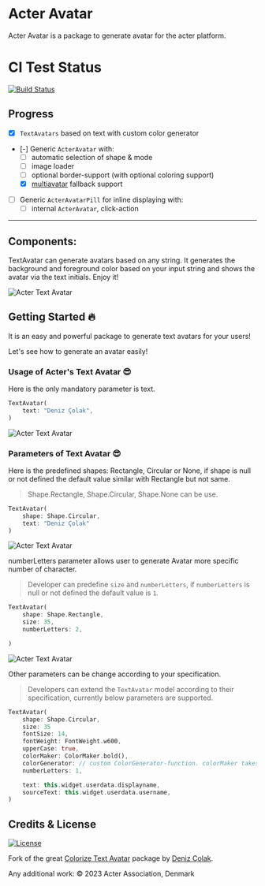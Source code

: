 # Acter Avatar

Acter Avatar is a package to generate avatar for the acter platform.

# CI Test Status

<a href="https://github.com/acterglobal/acter-avatar/actions"><img src="https://github.com/acterglobal/acter-avatar/workflows/acter-avatar-tests/badge.svg" alt="Build Status"></a>

## Progress

- [x] `TextAvatars` based on text with custom color generator
- [-] Generic `ActerAvatar` with:
  - [ ] automatic selection of shape & mode
  - [ ] image loader
  - [ ] optional border-support (with optional coloring support)
  - [x] [multiavatar](https://pub.dev/packages/multiavatar) fallback support
- [ ] Generic `ActerAvatarPill` for inline displaying with:
  - [ ] internal `ActerAvatar`, click-action

---

## Components:

TextAvatar can generate avatars based on any string. It generates the background and foreground color based on your input string and shows the avatar via the text initials. Enjoy it!

![Acter Text Avatar](https://github.com/acterglobal/acter-avatar/raw/master/example/screenshots/img_4.png)

## Getting Started 🔥

It is an easy and powerful package to generate text avatars for your users!

Let's see how to generate an avatar easily!

### Usage of Acter's Text Avatar 😎

Here is the only mandatory parameter is text.

```dart
TextAvatar(
    text: "Deniz Çolak",
)
```

![Acter Text Avatar](https://github.com/acterglobal/acter-avatar/raw/master/example/screenshots/img_1.png)

### Parameters of Text Avatar 😎

Here is the predefined shapes: Rectangle, Circular or None, if shape is null or not defined the default value similar with Rectangle but not same.

> Shape.Rectangle, Shape.Circular, Shape.None can be use.

```dart
TextAvatar(
    shape: Shape.Circular,
    text: "Deniz Çolak"
)
```

![Acter Text Avatar](https://github.com/acterglobal/acter-avatar/raw/master/example/screenshots/img_2.png)

numberLetters parameter allows user to generate Avatar more specific number of character.

> Developer can predefine `size` and `numberLetters`, if `numberLetters` is null or not defined the default value is `1`.

```dart
TextAvatar(
    shape: Shape.Rectangle,
    size: 35,
    numberLetters: 2,

)
```

![Acter Text Avatar](https://github.com/acterglobal/acter-avatar/raw/master/example/screenshots/img_3.png)

Other parameters can be change according to your specification.

> Developers can extend the `TextAvatar` model according to their specification, currently below parameters are supported.

```dart
TextAvatar(
    shape: Shape.Circular,
    size: 35
    fontSize: 14,
    fontWeight: FontWeight.w600,
    upperCase: true,
    colorMaker: ColorMaker.bold(),
    colorGenerator: // custom ColorGenerator-function. colorMaker takes precedence
    numberLetters: 1,

    text: this.widget.userdata.displayname,
    sourceText: this.widget.userdata.username,
)
```

## Credits & License

[![License](https://img.shields.io/badge/License-MIT-blue.svg)](/LICENSE)

Fork of the great [Colorize Text Avatar](https://pub.dev/packages/colorize_text_avatar) package by [Deniz Çolak](https://github.com/deniscolak).

Any additional work: © 2023 Acter Association, Denmark
